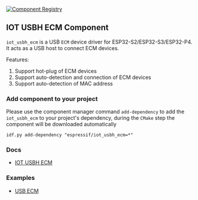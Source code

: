 [![Component Registry](https://components.espressif.com/components/espressif/iot_usbh_ecm/badge.svg)](https://components.espressif.com/components/espressif/iot_usbh_ecm)

## IOT USBH ECM Component

`iot_usbh_ecm` is a USB `ECM` device driver for ESP32-S2/ESP32-S3/ESP32-P4. It acts as a USB host to connect ECM devices.

Features:

1. Support hot-plug of ECM devices
2. Support auto-detection and connection of ECM devices
3. Support auto-detection of MAC address

### Add component to your project

Please use the component manager command `add-dependency` to add the `iot_usbh_ecm` to your project's dependency, during the `CMake` step the component will be downloaded automatically

```
idf.py add-dependency "espressif/iot_usbh_ecm=*"
```

### Docs

* [IOT USBH ECM](https://docs.espressif.com/projects/esp-iot-solution/en/latest/usb/usb_host/usb_ecm.html)

### Examples

* [USB ECM](https://github.com/espressif/esp-iot-solution/tree/master/examples/usb/host/usb_ecm_4g_module)
